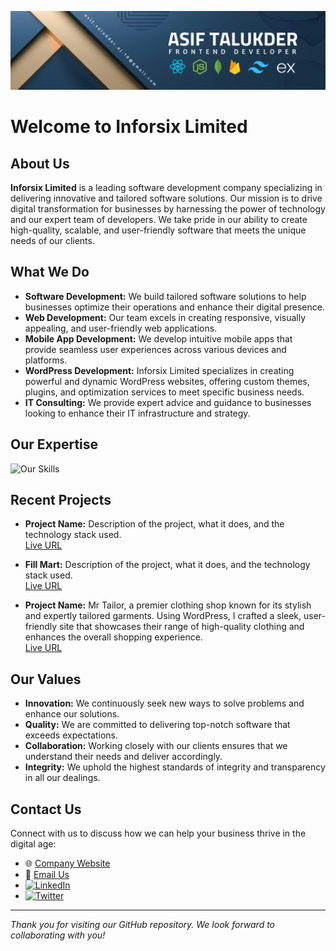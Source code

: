 ![Inforsix Limited Banner](https://github.com/inforsix/inforsix/blob/main/Assets/Banner.png?raw=true) 

# Welcome to Inforsix Limited

## About Us
**Inforsix Limited** is a leading software development company specializing in delivering innovative and tailored software solutions. Our mission is to drive digital transformation for businesses by harnessing the power of technology and our expert team of developers. We take pride in our ability to create high-quality, scalable, and user-friendly software that meets the unique needs of our clients.

## What We Do
- **Software Development:** We build tailored software solutions to help businesses optimize their operations and enhance their digital presence.
- **Web Development:** Our team excels in creating responsive, visually appealing, and user-friendly web applications.
- **Mobile App Development:** We develop intuitive mobile apps that provide seamless user experiences across various devices and platforms.
- **WordPress Development:** Inforsix Limited specializes in creating powerful and dynamic WordPress websites, offering custom themes, plugins, and optimization services to meet specific business needs.
- **IT Consulting:** We provide expert advice and guidance to businesses looking to enhance their IT infrastructure and strategy.

## Our Expertise

![Our Skills](https://skillicons.dev/icons?i=html,css,bootstrap,tailwind,js,react,nextjs,redux,wordpress,nodejs,express,python,django,flask,java,flutter,github,firebase,aws,azure,mongodb,mysql,sqlite,figma)


## Recent Projects

- **Project Name:** Description of the project, what it does, and the technology stack used.  
  [Live URL](https://ivalley.inforsix.com/)

- **Fill Mart:** Description of the project, what it does, and the technology stack used.  
  [Live URL](https://fillmart.inforsix.com/)

- **Project Name:** Mr Tailor, a premier clothing shop known for its stylish and expertly tailored garments. Using WordPress, I crafted a sleek, user-friendly site that showcases their range of high-quality clothing and enhances the overall shopping experience.  
  [Live URL](https://tailor.inforsix.com/)

## Our Values
- **Innovation:** We continuously seek new ways to solve problems and enhance our solutions.
- **Quality:** We are committed to delivering top-notch software that exceeds expectations.
- **Collaboration:** Working closely with our clients ensures that we understand their needs and deliver accordingly.
- **Integrity:** We uphold the highest standards of integrity and transparency in all our dealings.

## Contact Us

Connect with us to discuss how we can help your business thrive in the digital age:

- 🌐 [Company Website](https://www.inforsix.com)
- 📧 [Email Us](mailto:info@inforsix.com)
- [<img src='https://upload.wikimedia.org/wikipedia/commons/thumb/c/ca/LinkedIn_logo_initials.png/640px-LinkedIn_logo_initials.png' alt='LinkedIn' height='40'>](https://www.linkedin.com/company/inforsix-limited)
- [<img src='https://upload.wikimedia.org/wikipedia/commons/thumb/b/b7/X_logo.jpg/1200px-X_logo.jpg' alt='Twitter' height='40'>](https://x.com/inforsix)


---

*Thank you for visiting our GitHub repository. We look forward to collaborating with you!*

